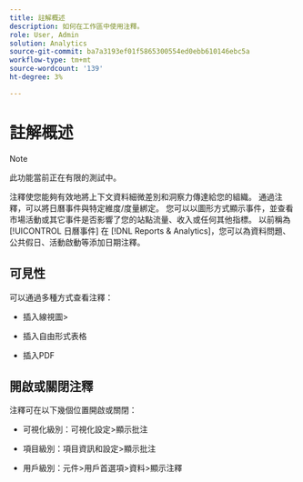 ```yaml
---
title: 註解概述
description: 如何在工作區中使用注釋。
role: User, Admin
solution: Analytics
source-git-commit: ba7a3193ef01f5865300554ed0ebb610146ebc5a
workflow-type: tm+mt
source-wordcount: '139'
ht-degree: 3%

---
```


# 註解概述

>[!NOTE]
>
>此功能當前正在有限的測試中。

注釋使您能夠有效地將上下文資料細微差別和洞察力傳達給您的組織。 通過注釋，可以將日曆事件與特定維度/度量綁定。 您可以以圖形方式顯示事件，並查看市場活動或其它事件是否影響了您的站點流量、收入或任何其他指標。 以前稱為 [!UICONTROL 日曆事件] 在 [!DNL Reports & Analytics]，您可以為資料問題、公共假日、活動啟動等添加日期注釋。

## 可見性

可以通過多種方式查看注釋：

* 插入線視圖>

* 插入自由形式表格

* 插入PDF

## 開啟或關閉注釋

注釋可在以下幾個位置開啟或關閉：

* 可視化級別：可視化設定>顯示批注

* 項目級別：項目資訊和設定>顯示批注

* 用戶級別：元件>用戶首選項>資料>顯示注釋
